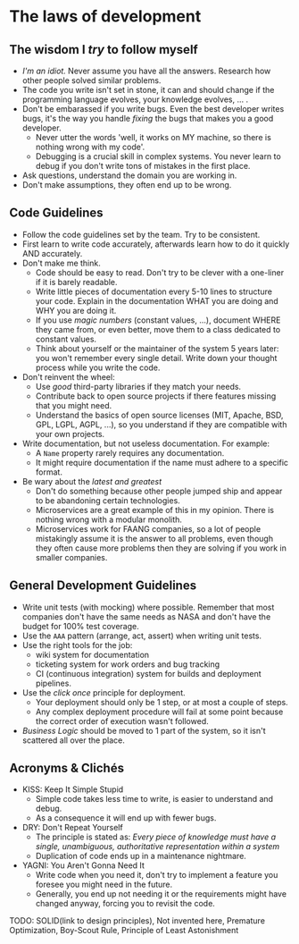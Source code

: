 # The laws of development

## The wisdom I *try* to follow myself

- *I'm an idiot.* Never assume you have all the answers. Research how other people solved similar problems.
- The code you write isn't set in stone, it can and should change if the programming language evolves, your knowledge evolves, ... .
- Don't be embarassed if you write bugs. Even the best developer writes bugs, it's the way you handle *fixing* the bugs that makes you a good developer.
    - Never utter the words 'well, it works on MY machine, so there is nothing wrong with my code'.
	- Debugging is a crucial skill in complex systems. You never learn to debug if you don't write tons of mistakes in the first place.
- Ask questions, understand the domain you are working in.
- Don't make assumptions, they often end up to be wrong.

## Code Guidelines

- Follow the code guidelines set by the team. Try to be consistent.
- First learn to write code accurately, afterwards learn how to do it quickly AND accurately.
- Don't make me think.
    - Code should be easy to read. Don't try to be clever with a one-liner if it is barely readable.
	- Write little pieces of documentation every 5-10 lines to structure your code. Explain in the documentation WHAT you are doing and WHY you are doing it.
	- If you use *magic numbers* (constant values, ...), document WHERE they came from, or even better, move them to a class dedicated to constant values.
	- Think about yourself or the maintainer of the system 5 years later: you won't remember every single detail. Write down your thought process while you write the code.
- Don't reinvent the wheel:
    - Use *good* third-party libraries if they match your needs.
	- Contribute back to open source projects if there features missing that you might need.
    - Understand the basics of open source licenses (MIT, Apache, BSD, GPL, LGPL, AGPL, ...), so you understand if they are compatible with your own projects.
- Write documentation, but not useless documentation. For example:
    - A `Name` property rarely requires any documentation.
	- It might require documentation if the name must adhere to a specific format.
- Be wary about the *latest and greatest*
    - Don't do something because other people jumped ship and appear to be abandoning certain technologies.
	- Microservices are a great example of this in my opinion. There is nothing wrong with a modular monolith.
	- Microservices work for FAANG companies, so a lot of people mistakingly assume it is the answer to all problems, even though they often cause more problems then they are solving if you work in smaller companies.

## General Development Guidelines

- Write unit tests (with mocking) where possible. Remember that most companies don't have the same needs as NASA and don't have the budget for 100% test coverage.
- Use the `AAA` pattern (arrange, act, assert) when writing unit tests.
- Use the right tools for the job:
    - wiki system for documentation
	- ticketing system for work orders and bug tracking
	- CI (continuous integration) system for builds and deployment pipelines.
- Use the *click once* principle for deployment.
    - Your deployment should only be 1 step, or at most a couple of steps.
	- Any complex deployment procedure will fail at some point because the correct order of execution wasn't followed.
- *Business Logic* should be moved to 1 part of the system, so it isn't scattered all over the place.

## Acronyms & Clichés

- KISS: Keep It Simple Stupid
    - Simple code takes less time to write, is easier to understand and debug.
	- As a consequence it will end up with fewer bugs.
- DRY: Don't Repeat Yourself
	- The principle is stated as: *Every piece of knowledge must have a single, unambiguous, authoritative representation within a system*
	- Duplication of code ends up in a maintenance nightmare.
- YAGNI: You Aren't Gonna Need It
    - Write code when you need it, don't try to implement a feature you foresee you might need in the future.
	- Generally, you end up not needing it or the requirements might have changed anyway, forcing you to revisit the code.


TODO: SOLID(link to design principles), Not invented here, Premature Optimization, Boy-Scout Rule, Principle of Least Astonishment
